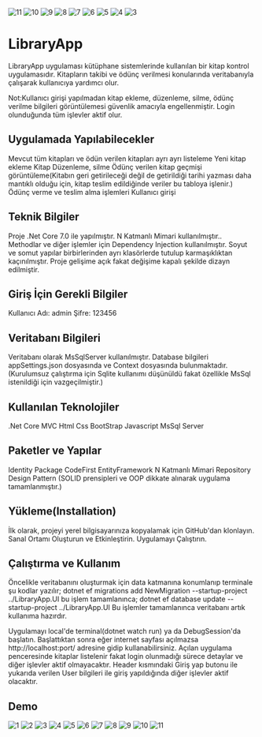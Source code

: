 ![11](https://github.com/mehmetcgdr/LibraryApp/assets/43685911/50ae47e9-66f4-48e3-bf10-2a40e4d0fb73)
![10](https://github.com/mehmetcgdr/LibraryApp/assets/43685911/032af6dd-557c-4a7f-a14c-5917060d393e)
![9](https://github.com/mehmetcgdr/LibraryApp/assets/43685911/74fd782d-e2cf-42d1-b1be-551f14ebdb8e)
![8](https://github.com/mehmetcgdr/LibraryApp/assets/43685911/8118a30c-c24a-425b-ad02-805a51983eeb)
![7](https://github.com/mehmetcgdr/LibraryApp/assets/43685911/cb7ff277-a6be-4473-bae0-943f8d4144de)
![6](https://github.com/mehmetcgdr/LibraryApp/assets/43685911/67e1937e-2336-4ee0-9cb1-82b680fc5893)
![5](https://github.com/mehmetcgdr/LibraryApp/assets/43685911/55291a1c-0889-4487-a6b0-8163837025a9)
![4](https://github.com/mehmetcgdr/LibraryApp/assets/43685911/ec15c763-6c8e-442a-a3db-401fb8fa74ef)
![3](https://github.com/mehmetcgdr/LibraryApp/assets/43685911/9ab99168-bd48-4c5f-a9e8-0bf9f78b4f18)
# LibraryApp
LibraryApp uygulaması kütüphane sistemlerinde kullanılan bir kitap kontrol uygulamasıdır.
Kitapların takibi ve ödünç verilmesi konularında veritabanıyla çalışarak kullanıcıya yardımcı olur.

Not:Kullanıcı girişi yapılmadan kitap ekleme, düzenleme, silme, ödünç verilme bilgileri görüntülemesi güvenlik amacıyla engellenmiştir. Login olunduğunda tüm işlevler aktif olur.

## Uygulamada Yapılabilecekler
Mevcut tüm kitapları ve ödün verilen kitapları ayrı ayrı listeleme
Yeni kitap ekleme
Kitap Düzenleme, silme
Ödünç verilen kitap geçmişi görüntüleme(Kitabın geri getirileceği değil de getirildiği tarihi yazması daha mantıklı olduğu için, kitap teslim edildiğinde veriler bu tabloya işlenir.)
Ödünç verme ve teslim alma işlemleri
Kullanıcı girişi


## Teknik Bilgiler
Proje .Net Core 7.0 ile yapılmıştır.
N Katmanlı Mimari kullanılmıştır.. Methodlar ve diğer işlemler için  Dependency Injection kullanılmıştır.
Soyut ve somut yapılar birbirlerinden ayrı klasörlerde tutulup karmaşıklıktan kaçınılmıştır.
Proje gelişime açık fakat değişime kapalı şekilde dizayn edilmiştir.

## Giriş İçin Gerekli Bilgiler
Kullanıcı Adı: admin
Şifre: 123456

## Veritabanı Bilgileri
Veritabanı olarak MsSqlServer kullanılmıştır.
Database bilgileri appSettings.json dosyasında ve Context dosyasında bulunmaktadır.(Kurulumsuz çalıştırma için Sqlite kullanımı düşünüldü fakat özellikle MsSql istenildiği için vazgeçilmiştir.)

## Kullanılan Teknolojiler
.Net Core MVC
Html
Css
BootStrap
Javascript
MsSql Server

## Paketler ve Yapılar
Identity Package
CodeFirst
EntityFramework
N Katmanlı Mimari
Repository Design Pattern
(SOLID prensipleri ve OOP dikkate alınarak uygulama tamamlanmıştır.)

## Yükleme(Installation)
İlk olarak, projeyi yerel bilgisayarınıza kopyalamak için GitHub'dan klonlayın.
Sanal Ortamı Oluşturun ve Etkinleştirin.
Uygulamayı Çalıştırın.

## Çalıştırma ve Kullanım
Öncelikle veritabanını oluşturmak için data katmanına konumlanıp terminale şu kodlar yazılır;
    dotnet ef migrations add NewMigration --startup-project ../LibraryApp.UI
bu işlem tamamlanınca;
    dotnet ef database update --startup-project ../LibraryApp.UI
Bu işlemler tamamlanınca veritabanı artık kullanıma hazırdır.

Uygulamayı local'de terminal(dotnet watch run) ya da DebugSession'da başlatın.
Başlattıktan sonra eğer internet sayfası açılmazsa http://localhost:port/ adresine gidip kullanabilirsiniz.
Açılan uygulama penceresinde kitaplar listelenir fakat login olunmadığı sürece detaylar ve diğer işlevler aktif olmayacaktır. Header kısmındaki Giriş yap butonu ile yukarıda verilen User bilgileri ile giriş yapıldığında diğer işlevler aktif olacaktır.

## Demo
![1](https://github.com/mehmetcgdr/LibraryApp/assets/43685911/821decc2-c205-4a44-b66a-74c6cefea6dd)
![2](https://github.com/mehmetcgdr/LibraryApp/assets/43685911/07f57580-c694-4699-9a97-17646b244efa)
![3](https://github.com/mehmetcgdr/LibraryApp/assets/43685911/cdef861d-51d2-4d2b-a0fb-cb7426a634c2)
![4](https://github.com/mehmetcgdr/LibraryApp/assets/43685911/a080c91d-9331-472f-9f44-520f0d0f3187)
![5](https://github.com/mehmetcgdr/LibraryApp/assets/43685911/ef3c2756-aa4b-483d-9c7a-a17b115a8c90)
![6](https://github.com/mehmetcgdr/LibraryApp/assets/43685911/7d55a739-998b-425f-ad1d-9682ea3f4d3f)
![7](https://github.com/mehmetcgdr/LibraryApp/assets/43685911/82431787-fd20-4e4a-a284-da83f0d18757)
![8](https://github.com/mehmetcgdr/LibraryApp/assets/43685911/47e5a390-4eb3-4683-a690-100dd3944595)
![9](https://github.com/mehmetcgdr/LibraryApp/assets/43685911/38d37dd5-6c5b-442a-b538-20529e3a8e7b)
![10](https://github.com/mehmetcgdr/LibraryApp/assets/43685911/f1ddf807-ad57-4822-8784-dcb607c94bad)
![11](https://github.com/mehmetcgdr/LibraryApp/assets/43685911/fa7e05dd-6c15-41bc-9ce4-79f7ccde1224)







